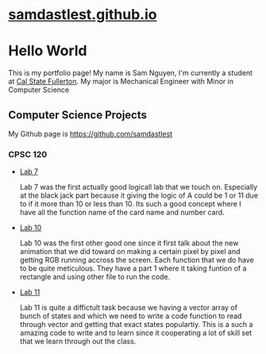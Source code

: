 # [samdastlest.github.io](https://samdastlest.github.io)

# Hello World 

This is my portfolio page! My name is Sam Nguyen, I'm currently a student at [Cal State Fullerton](http://www.fullerton.edu/). My major is Mechanical Engineer with Minor in Computer Science 

## Computer Science Projects

My Github page is https://github.com/samdastlest

### CPSC 120

* [Lab 7](https://csufullerton.instructure.com/courses/3381162/assignments/34637727) 

    Lab 7 was the first actually good logicall lab that we touch on. Especially at the black jack part 
    because it giving the logic of A could be 1 or 11 due to if it more than 10 or less than 10. Its 
    such a good concept where I have all the function name of the card name and number card.

* [Lab 10](https://csufullerton.instructure.com/courses/3381162/assignments/34685849) 

    Lab 10 was the first other good one since it first talk about the new animation that we did toward 
    on making a certain pixel by pixel and getting RGB running accross the screen. Each function that we
    do have to be quite meticulous. They have a part 1 where it taking funtion of a rectangle and using other file 
    to run the code.

* [Lab 11](https://csufullerton.instructure.com/courses/3381162/assignments/34727919)

    Lab 11 is quite a diffictult task because we having a vector array of bunch of states and which we need to write
    a code function to read through vector and getting that exact states populartiy. This is a such a amazing 
    code to write and to learn since it cooperating a lot of skill set that we learn through out the class.

